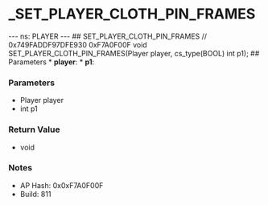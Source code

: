 # _SET_PLAYER_CLOTH_PIN_FRAMES

--- ns: PLAYER --- ## SET_PLAYER_CLOTH_PIN_FRAMES  // 0x749FADDF97DFE930 0xF7A0F00F void SET_PLAYER_CLOTH_PIN_FRAMES(Player player, cs_type(BOOL) int p1);   ## Parameters * **player**: * **p1**:

### Parameters
* Player player
* int p1

### Return Value
* void

### Notes
* AP Hash: 0x0xF7A0F00F
* Build: 811

